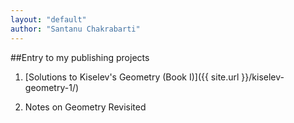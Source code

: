 ```yaml
---
layout: "default"
author: "Santanu Chakrabarti"
---
```


##Entry to my publishing projects

1. [Solutions to Kiselev's Geometry (Book I)]({{ site.url }}/kiselev-geometry-1/)

1. Notes on Geometry Revisited